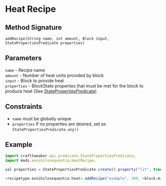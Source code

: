 # Heat Recipe

## Method Signature

`addRecipe(String name, int amount, Block input, StatePropertiesPredicate properties)`

## Parameters

`name` - Recipe name  
`amount` - Number of heat units provided by block  
`input` - Block to provide heat  
`properties` - BlockState properties that must be met for the block to produce heat (See [StatePropertiesPredicate])

## Constraints

- `name` must be globally unique
- `properties` If no properties are desired, set as `StatePropertiesPredicate.any()`

## Example

```js
import crafttweaker.api.predicate.StatePropertiesPredicate;
import mods.exnihilosequentia.HeatRecipe;

val properties = StatePropertiesPredicate.create().property("lit", true).build();

<recipetype:exnihilosequentia:heat>.addRecipe("example", 100, <block:minecraft:campfire>, properties);
```

[StatePropertiesPredicate]: https://docs.blamejared.com/1.20.1/en/vanilla/api/predicate/StatePropertiesPredicate